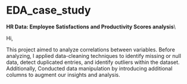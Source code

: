 # EDA_case_study

**HR Data: Employee Satisfactions and Productivity Scores analysis**\

Hi,

This project aimed to analyze correlations between variables. 
Before analyzing, I applied data-cleaning techniques to identify missing or null data, detect duplicated entries, and identify outliers within the dataset. Additionally, Conducted data manipulation by introducing additional columns to augment our insights and analysis.
